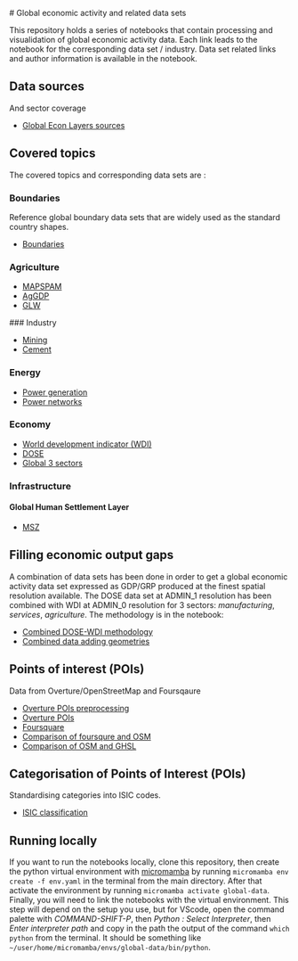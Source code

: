 <!-- https://ischlo.github.io/global-econ-data/blob/main/notebooks/ -->

# Global economic activity and related data sets

This repository holds a series of notebooks that contain processing and visualidation of global economic activity data. 
Each link leads to the notebook for the corresponding data set / industry. Data set related links and author information is available in the notebook.

## Data sources 
And sector coverage

* [Global Econ Layers sources](https://github.com/ischlo/global-econ-data/blob/main/table/global-spatial-economics-datasets-public(datasets).csv)

## Covered topics
The covered topics and corresponding data sets are :

### Boundaries

Reference global boundary data sets that are widely used as the standard country shapes.
* [Boundaries](https://github.com/ischlo/global-econ-data/blob/main/notebooks/boundaries.ipynb)

### Agriculture

* [MAPSPAM](https://github.com/ischlo/global-econ-data/blob/main/notebooks/mapspam.ipynb)
* [AgGDP](https://github.com/ischlo/global-econ-data/blob/main/notebooks/agriculture_gpd.ipynb)
* [GLW](https://github.com/ischlo/global-econ-data/blob/main/notebooks/cattle.ipynb)
  
### Industry

* [Mining](https://github.com/ischlo/global-econ-data/blob/main/notebooks/mining_vis.ipynb)
* [Cement](https://github.com/ischlo/global-econ-data/blob/main/notebooks/cement_vis.ipynb)

### Energy 

* [Power generation](https://github.com/ischlo/global-econ-data/blob/main/notebooks/power_vis.ipynb)
* [Power networks](https://github.com/ischlo/global-econ-data/blob/main/notebooks/grid_elec_vis.ipynb)

### Economy

* [World development indicator (WDI)](https://github.com/ischlo/global-econ-data/blob/main/notebooks/wdi_vis.ipynb)
* [DOSE](https://github.com/ischlo/global-econ-data/blob/main/notebooks/dose_vis.ipynb)
* [Global 3 sectors](https://github.com/ischlo/global-econ-data/blob/main/notebooks/GDP_3_sectors_global.ipynb)

### Infrastructure

#### Global Human Settlement Layer

* [MSZ](https://github.com/ischlo/global-econ-data/blob/main/notebooks/ghsl_msz_vis.ipynb)

## Filling economic output gaps

A combination of data sets has been done in order to get a global economic activity data set expressed as GDP/GRP produced at the finest spatial resolution available. The DOSE data set at ADMIN_1 resolution has been combined with WDI at ADMIN_0 resolution for 3 sectors: *manufacturing*, *services*, *agriculture*. The methodology is in the notebook: 

* [Combined DOSE-WDI methodology](https://github.com/ischlo/global-econ-data/blob/main/notebooks/missing_countries.ipynb)
* [Combined data adding geometries](https://github.com/ischlo/global-econ-data/blob/main/notebooks/missing_countries_geo.ipynb)

## Points of interest (POIs)
Data from Overture/OpenStreetMap and Foursqaure

* [Overture POIs preprocessing](https://github.com/ischlo/global-econ-data/blob/main/notebooks/overture_data.ipynb)
* [Overture POIs](https://github.com/ischlo/global-econ-data/blob/main/notebooks/overture_data_vis.ipynb)
* [Foursquare](https://github.com/ischlo/global-econ-data/blob/main/notebooks/foursquare.ipynb)
* [Comparison of foursqure and OSM](https://github.com/ischlo/global-econ-data/blob/main/notebooks/overture_vs_foursquare.ipynb)
* [Comparison of OSM and GHSL](https://github.com/ischlo/global-econ-data/blob/main/notebooks/ghsl_vs_pois.ipynb)

## Categorisation of Points of Interest (POIs) 

Standardising categories into ISIC codes.

* [ISIC classification](https://github.com/ischlo/global-econ-data/blob/main/notebooks/isic.ipynb)

## Running locally

If you want to run the notebooks locally, clone this repository, then create the python virtual environment with [micromamba](https://mamba.readthedocs.io/en/latest/installation/micromamba-installation.html) by running `micromamba env create -f env.yaml` in the terminal from the main directory. After that activate the environment by running `micromamba activate global-data`. Finally, you will need to link the notebooks with the virtual environment. This step will depend on the setup you use, but for VScode, open the command palette with *COMMAND-SHIFT-P*, then *Python : Select Interpreter*, then *Enter interpreter path* and copy in the path the output of the command `which python` from the terminal. It should be something like `~/user/home/micromamba/envs/global-data/bin/python`. 